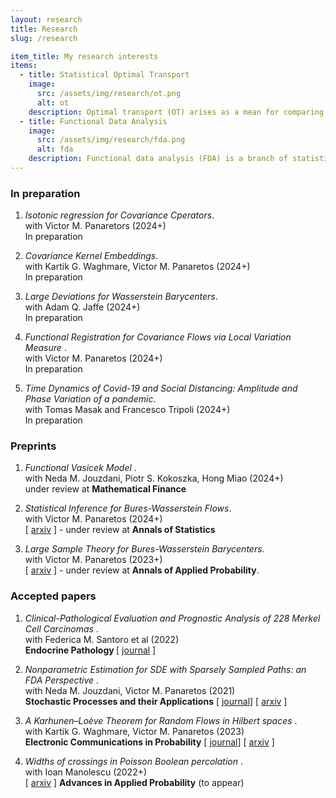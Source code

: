 ```yaml
---
layout: research
title: Research 
slug: /research

item_title: My research interests
items:
  - title: Statistical Optimal Transport
    image:
      src: /assets/img/research/ot.png
      alt: ot
    description: Optimal transport (OT) arises as a mean for comparing probability measures. It endows the space of probability measures with a peculiar geometrical structure, paving the way for its application in statistics, machine learning, and applied mathematics.
  - title: Functional Data Analysis
    image:
      src: /assets/img/research/fda.png
      alt: fda
    description: Functional data analysis (FDA) is a branch of statistics that analyses data providing information about curves, surfaces or anything else varying over a continuum. In its most general form, under an FDA framework, each sample element of functional data is considered to be a random function.
---
```


<!--- 
Preprints and accepted papers.
-->


<h3> In preparation </h3>

1. <em> Isotonic regression for Covariance Cperators</em>.\
with Victor M. Panaretors (2024+)\
In preparation

2. <em> Covariance  Kernel Embeddings</em>.\
with Kartik G. Waghmare, Victor M. Panaretos  (2024+)\
In preparation


3. <em> Large Deviations for Wasserstein Barycenters</em>.\
with  Adam Q. Jaffe (2024+)\
In preparation

4. <em> Functional Registration for Covariance Flows via Local Variation Measure </em>.\
with  Victor M. Panaretos (2024+)\
In preparation

5. <em> Time Dynamics of Covid-19 and Social Distancing: Amplitude and Phase Variation of a pandemic</em>.\
with  Tomas Masak and Francesco Tripoli (2024+)\
In preparation


<h3>Preprints</h3>

1. <em> Functional Vasicek Model </em>.\
with Neda M. Jouzdani, Piotr S. Kokoszka,  Hong Miao (2024+)\
under review at <strong>Mathematical Finance</strong>

2. <em> Statistical Inference for Bures-Wasserstein Flows</em>.\
with Victor M. Panaretos (2024+)\
\[ <a href="https://arxiv.org/abs/2310.13764">arxiv</a> \] - under review at <strong>Annals of Statistics</strong>

4. <em>Large Sample Theory for Bures-Wasserstein Barycenters</em>.\
with Victor M. Panaretos (2023+)\
\[ <a href="https://arxiv.org/abs/2305.15592">arxiv</a> \] - under review at <strong>Annals of Applied Probability</strong>.



<h3>Accepted papers</h3>

1. <em>Clinical-Pathological Evaluation and Prognostic Analysis of 228 Merkel Cell Carcinomas </em>.\
with Federica M. Santoro et al (2022)\
<strong>Endocrine Pathology </strong> \[ <a href="https://pubmed.ncbi.nlm.nih.gov/35551625/">journal</a> \]

2. <em>Nonparametric Estimation for SDE with Sparsely Sampled Paths: an FDA Perspective </em>.\
with Neda M. Jouzdani, Victor M. Panaretos (2021)\
<strong>Stochastic Processes and their Applications</strong> \[ <a href="https://doi.org/10.1016/j.spa.2023.104239">journal</a>\] \[ <a href="https://arxiv.org/abs/2110.14433">arxiv</a> \]

3. <em>A Karhunen–Loève Theorem for Random Flows in Hilbert spaces </em>.\
with Kartik G. Waghmare, Victor M. Panaretos (2023)\
 <strong>Electronic Communications in Probability</strong>
\[ <a href="[https://doi.org/10.1016/j.spa.2023.104239](https://projecteuclid.org/journals/electronic-communications-in-probability/volume-29/issue-none/A-KarhunenLo%c3%a8ve-theorem-for-random-flows-in-Hilbert-spaces/10.1214/24-ECP597.full)">journal</a>\] 
\[ <a href="https://arxiv.org/abs/2303.00702">arxiv</a> \] 


4. <em>Widths of crossings in Poisson Boolean percolation </em>.\
with Ioan Manolescu (2022+)\
\[ <a href="https://arxiv.org/abs/2211.11661">arxiv</a> \]
 <strong>Advances in Applied Probability</strong> (to appear)


<br />
